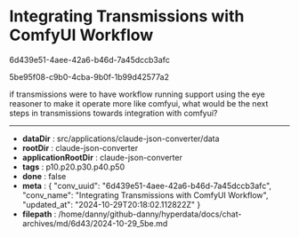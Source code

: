 # Integrating Transmissions with ComfyUI Workflow

6d439e51-4aee-42a6-b46d-7a45dccb3afc

5be95f08-c9b0-4cba-9b0f-1b99d42577a2

if transmissions were to have workflow running support using the eye reasoner to make it operate more like comfyui, what would be the next steps in transmissions towards integration with comfyui?

---

* **dataDir** : src/applications/claude-json-converter/data
* **rootDir** : claude-json-converter
* **applicationRootDir** : claude-json-converter
* **tags** : p10.p20.p30.p40.p50
* **done** : false
* **meta** : {
  "conv_uuid": "6d439e51-4aee-42a6-b46d-7a45dccb3afc",
  "conv_name": "Integrating Transmissions with ComfyUI Workflow",
  "updated_at": "2024-10-29T20:18:02.112822Z"
}
* **filepath** : /home/danny/github-danny/hyperdata/docs/chat-archives/md/6d43/2024-10-29_5be.md